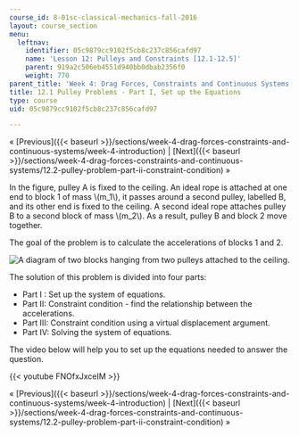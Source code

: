 ```yaml
---
course_id: 8-01sc-classical-mechanics-fall-2016
layout: course_section
menu:
  leftnav:
    identifier: 05c9879cc9102f5cb8c237c856cafd97
    name: 'Lesson 12: Pulleys and Constraints [12.1-12.5]'
    parent: 919a2c506eb4551d940bb0dbab2356f0
    weight: 770
parent_title: 'Week 4: Drag Forces, Constraints and Continuous Systems'
title: 12.1 Pulley Problems - Part I, Set up the Equations
type: course
uid: 05c9879cc9102f5cb8c237c856cafd97

---
```


« [Previous]({{< baseurl >}}/sections/week-4-drag-forces-constraints-and-continuous-systems/week-4-introduction) | [Next]({{< baseurl >}}/sections/week-4-drag-forces-constraints-and-continuous-systems/12.2-pulley-problem-part-ii-constraint-condition) »

In the figure, pulley A is fixed to the ceiling. An ideal rope is attached at one end to block 1 of mass \\(m\_1\\), it passes around a second pulley, labelled B, and its other end is fixed to the ceiling. A second ideal rope attaches pulley B to a second block of mass \\(m\_2\\). As a result, pulley B and block 2 move together.

The goal of the problem is to calculate the accelerations of blocks 1 and 2.

![A diagram of two blocks hanging from two pulleys attached to the ceiling.](/coursemedia/8-01sc-classical-mechanics-fall-2016/5c0511873bddef77db501d8c84e65623_ropes_and_pulley_intro.svg)

The solution of this problem is divided into four parts:

*   Part I : Set up the system of equations.
*   Part II: Constraint condition - find the relationship between the accelerations.
*   Part III: Constraint condition using a virtual displacement argument.
*   Part IV: Solving the system of equations.

The video below will help you to set up the equations needed to answer the question.

{{< youtube FNOfxJxceIM >}}

« [Previous]({{< baseurl >}}/sections/week-4-drag-forces-constraints-and-continuous-systems/week-4-introduction) | [Next]({{< baseurl >}}/sections/week-4-drag-forces-constraints-and-continuous-systems/12.2-pulley-problem-part-ii-constraint-condition) »